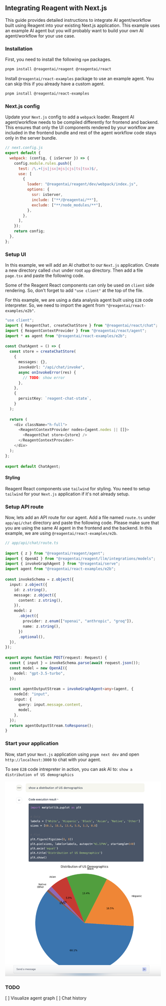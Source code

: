 ## Integrating Reagent with Next.js

This guide provides detailed instructions to integrate AI agent/workflow built using Reagent into your existing Next.js application. This example uses an example AI agent but you will probably want to build your own AI agent/workflow for your use case.

### Installation

First, you need to install the following `npm` packages.

```bash
pnpm install @reagentai/reagent @reagentai/react
```

Install `@reagentai/react-examples` package to use an example agent. You can skip this if you already have a custom agent.

```bash
pnpm install @reagentai/react-examples
```

### Next.js config

Update your `Next.js` config to add a `webpack` loader. Reagent AI agent/workflow needs to be compiled differently for frontend and backend. This ensures that only the UI components rendered by your workflow are included in the frontend bundle and rest of the agent workflow code stays only in the server bundle.

```javascript
// next.config.js
export default {
  webpack: (config, { isServer }) => {
    config.module.rules.push({
      test: /\.+(js|jsx|mjs|cjs|ts|tsx)$/,
      use: [
        {
          loader: "@reagentai/reagent/dev/webpack/index.js",
          options: {
            ssr: isServer,
            include: ["**/@reagentai/**"],
            exclude: ["**/node_modules/**"],
          },
        },
      ],
    });
    return config;
  },
};
```

### Setup UI

In this example, we will add an AI chatbot to our `Next.js` application. Create a new directory called `chat` under root `app` directory. Then add a file `page.tsx` and paste the following code.

Some of the Reagent React components can only be used on `client` side rendering. So, don't forget to add `"use client"` at the top of the file.

For this example, we are using a data analysis agent built using `E2B` code interpreter. So, we need to import the agent from `"@reagentai/react-examples/e2b"`.

```typescript
"use client";
import { ReagentChat, createChatStore } from "@reagentai/react/chat";
import { ReagentContextProvider } from "@reagentai/react/agent";
import * as agent from "@reagentai/react-examples/e2b";

const ChatAgent = () => {
  const store = createChatStore(
    {
      messages: {},
      invokeUrl: "/api/chat/invoke",
      async onInvokeError(res) {
        // TODO: show error
      },
    },
    {
      persistKey: `reagent-chat-state`,
    }
  );

  return (
    <div className="h-full">
      <ReagentContextProvider nodes={agent.nodes || []}>
        <ReagentChat store={store} />
      </ReagentContextProvider>
    </div>
  );
};

export default ChatAgent;
```

#### Styling

Reagent React components use `tailwind` for styling. You need to setup `tailwind` for your `Next.js` application if it's not already setup.

### Setup API route

Now, lets add an API route for our agent. Add a file named `route.ts` under `app/api/chat` directory and paste the following code. Please make sure that you are using the same AI agent in the frontend and the backend. In this example, we are using `@reagentai/react-examples/e2b`.

```typescript
// app/api/chat/route.ts

import { z } from "@reagentai/reagent/agent";
import { OpenAI } from "@reagentai/reagent/llm/integrations/models";
import { invokeGraphAgent } from "@reagentai/serve";
import agent from "@reagentai/react-examples/e2b";

const invokeSchema = z.object({
  input: z.object({
    id: z.string(),
    message: z.object({
      content: z.string(),
    }),
    model: z
      .object({
        provider: z.enum(["openai", "anthropic", "groq"]),
        name: z.string(),
      })
      .optional(),
  }),
});

export async function POST(request: Request) {
  const { input } = invokeSchema.parse(await request.json());
  const model = new OpenAI({
    model: "gpt-3.5-turbo",
  });

  const agentOutputStream = invokeGraphAgent<any>(agent, {
    nodeId: "input",
    input: {
      query: input.message.content,
      model,
    },
  });
  return agentOutputStream.toResponse();
}
```

### Start your application

Now, start your `Next.js` application using `pnpm next dev` and open `http://localhost:3000` to chat with your agent.

To see `E2B` code intrepreter in action, you can ask AI to: `show a distribution of US demographics`

![Agent screenshot](../assets/data-analysis-agent-screenshot.png)

### TODO

[ ] Visualize agent graph
[ ] Chat history
